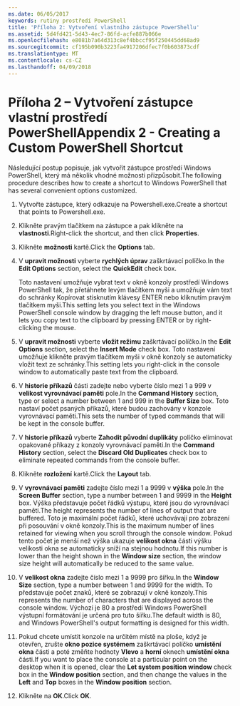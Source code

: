 ```yaml
---
ms.date: 06/05/2017
keywords: rutiny prostředí PowerShell
title: 'Příloha 2: Vytvoření vlastního zástupce PowerShellu'
ms.assetid: 5d4fd421-5d43-4ec7-86fd-acfe887b066e
ms.openlocfilehash: e8081b7a64d313c8ef4bbccf95f250445dd68ad9
ms.sourcegitcommit: cf195b090b3223fa4917206dfec7f0b603873cdf
ms.translationtype: MT
ms.contentlocale: cs-CZ
ms.lasthandoff: 04/09/2018
---
```

# <a name="appendix-2---creating-a-custom-powershell-shortcut"></a><span data-ttu-id="b26fc-103">Příloha 2 – Vytvoření zástupce vlastní prostředí PowerShell</span><span class="sxs-lookup"><span data-stu-id="b26fc-103">Appendix 2 - Creating a Custom PowerShell Shortcut</span></span>

<span data-ttu-id="b26fc-104">Následující postup popisuje, jak vytvořit zástupce prostředí Windows PowerShell, který má několik vhodné možnosti přizpůsobit.</span><span class="sxs-lookup"><span data-stu-id="b26fc-104">The following procedure describes how to create a shortcut to Windows PowerShell that has several convenient options customized.</span></span>

1. <span data-ttu-id="b26fc-105">Vytvořte zástupce, který odkazuje na Powershell.exe.</span><span class="sxs-lookup"><span data-stu-id="b26fc-105">Create a shortcut that points to Powershell.exe.</span></span>

2. <span data-ttu-id="b26fc-106">Klikněte pravým tlačítkem na zástupce a pak klikněte na **vlastnosti**.</span><span class="sxs-lookup"><span data-stu-id="b26fc-106">Right-click the shortcut, and then click **Properties**.</span></span>

3. <span data-ttu-id="b26fc-107">Klikněte **možnosti** kartě.</span><span class="sxs-lookup"><span data-stu-id="b26fc-107">Click the **Options** tab.</span></span>

4. <span data-ttu-id="b26fc-108">V **upravit možnosti** vyberte **rychlých úprav** zaškrtávací políčko.</span><span class="sxs-lookup"><span data-stu-id="b26fc-108">In the **Edit Options** section, select the **QuickEdit** check box.</span></span>

    <span data-ttu-id="b26fc-109">Toto nastavení umožňuje vybrat text v okně konzoly prostředí Windows PowerShell tak, že přetáhnete levým tlačítkem myši a umožňuje vám text do schránky Kopírovat stisknutím klávesy ENTER nebo kliknutím pravým tlačítkem myši.</span><span class="sxs-lookup"><span data-stu-id="b26fc-109">This setting lets you select text in the Windows PowerShell console window by dragging the left mouse button, and it lets you copy text to the clipboard by pressing ENTER or by right-clicking the mouse.</span></span>

5. <span data-ttu-id="b26fc-110">V **upravit možnosti** vyberte **vložit režimu** zaškrtávací políčko.</span><span class="sxs-lookup"><span data-stu-id="b26fc-110">In the **Edit Options** section, select the **Insert Mode** check box.</span></span> <span data-ttu-id="b26fc-111">Toto nastavení umožňuje klikněte pravým tlačítkem myši v okně konzoly se automaticky vložit text ze schránky.</span><span class="sxs-lookup"><span data-stu-id="b26fc-111">This setting lets you right-click in the console window to automatically paste text from the clipboard.</span></span>

6. <span data-ttu-id="b26fc-112">V **historie příkazů** části zadejte nebo vyberte číslo mezi 1 a 999 v **velikost vyrovnávací paměti** pole.</span><span class="sxs-lookup"><span data-stu-id="b26fc-112">In the **Command History** section, type or select a number between 1 and 999 in the **Buffer Size** box.</span></span> <span data-ttu-id="b26fc-113">Toto nastaví počet psaných příkazů, které budou zachovány v konzole vyrovnávací paměti.</span><span class="sxs-lookup"><span data-stu-id="b26fc-113">This sets the number of typed commands that will be kept in the console buffer.</span></span>

7. <span data-ttu-id="b26fc-114">V **historie příkazů** vyberte **Zahodit původní duplikáty** políčko eliminovat opakované příkazy z konzoly vyrovnávací paměti.</span><span class="sxs-lookup"><span data-stu-id="b26fc-114">In the **Command History** section, select the **Discard Old Duplicates** check box to eliminate repeated commands from the console buffer.</span></span>

8. <span data-ttu-id="b26fc-115">Klikněte **rozložení** kartě.</span><span class="sxs-lookup"><span data-stu-id="b26fc-115">Click the **Layout** tab.</span></span>

9. <span data-ttu-id="b26fc-116">V **vyrovnávací paměti** zadejte číslo mezi 1 a 9999 v **výška** pole.</span><span class="sxs-lookup"><span data-stu-id="b26fc-116">In the **Screen Buffer** section, type a number between 1 and 9999 in the **Height** box.</span></span> <span data-ttu-id="b26fc-117">Výška představuje počet řádků výstupu, které jsou do vyrovnávací paměti.</span><span class="sxs-lookup"><span data-stu-id="b26fc-117">The height represents the number of lines of output that are buffered.</span></span> <span data-ttu-id="b26fc-118">Toto je maximální počet řádků, které uchovávají pro zobrazení při posouvání v okně konzoly.</span><span class="sxs-lookup"><span data-stu-id="b26fc-118">This is the maximum number of lines retained for viewing when you scroll through the console window.</span></span> <span data-ttu-id="b26fc-119">Pokud tento počet je menší než výška ukazuje **velikost okna** části výšku velikosti okna se automaticky sníží na stejnou hodnotu.</span><span class="sxs-lookup"><span data-stu-id="b26fc-119">If this number is lower than the height shown in the **Window size** section, the window size height will automatically be reduced to the same value.</span></span>

10. <span data-ttu-id="b26fc-120">V **velikost okna** zadejte číslo mezi 1 a 9999 pro šířku.</span><span class="sxs-lookup"><span data-stu-id="b26fc-120">In the **Window Size** section, type a number between 1 and 9999 for the width.</span></span> <span data-ttu-id="b26fc-121">To představuje počet znaků, které se zobrazují v okně konzoly.</span><span class="sxs-lookup"><span data-stu-id="b26fc-121">This represents the number of characters that are displayed across the console window.</span></span> <span data-ttu-id="b26fc-122">Výchozí je 80 a prostředí Windows PowerShell výstupní formátování je určená pro tuto šířku.</span><span class="sxs-lookup"><span data-stu-id="b26fc-122">The default width is 80, and Windows PowerShell's output formatting is designed for this width.</span></span>

11. <span data-ttu-id="b26fc-123">Pokud chcete umístit konzole na určitém místě na ploše, když je otevřen, zrušte **okno pozice systémem** zaškrtávací políčko **umístění okna** části a poté změňte hodnoty  **Vlevo** a **horní** oknech **umístění okna** části.</span><span class="sxs-lookup"><span data-stu-id="b26fc-123">If you want to place the console at a particular point on the desktop when it is opened, clear the **Let system position window** check box in the **Window position** section, and then change the values in the **Left** and **Top** boxes in the **Window position** section.</span></span>

12. <span data-ttu-id="b26fc-124">Klikněte na **OK**.</span><span class="sxs-lookup"><span data-stu-id="b26fc-124">Click **OK**.</span></span>